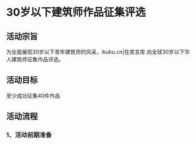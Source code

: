 # 30岁以下建筑师作品征集评选  

## 活动宗旨  

为全面展现30岁以下青年建筑师的风采，ikuku.cn|在库言库 向全球30岁以下华人建筑师征集作品评选。  

## 活动目标  
至少成功征集40件作品  

## 活动流程  

### 1、活动前期准备  